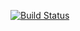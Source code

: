 [![Build Status](https://travis-ci.org/nekr0z/changelog.svg?branch=master)](https://travis-ci.org/nekr0z/changelog)
